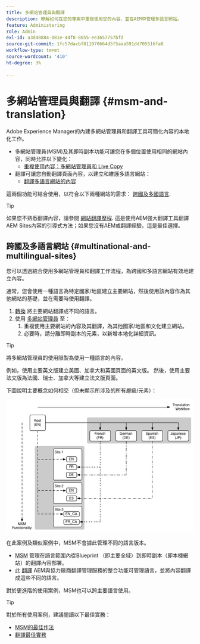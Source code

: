 ```yaml
---
title: 多網站管理員與翻譯
description: 瞭解如何在您的專案中重複使用您的內容，並在AEM中管理多語言網站。
feature: Administering
role: Admin
exl-id: a3d48884-081e-44f8-8055-ee3657757bfd
source-git-commit: 1fc57dacbf811070664d5f5aaa591dd705516fa8
workflow-type: tm+mt
source-wordcount: '410'
ht-degree: 3%

---
```


# 多網站管理員與翻譯 {#msm-and-translation}

Adobe Experience Manager的內建多網站管理員和翻譯工具可簡化內容的本地化工作。

* 多網站管理員(MSM)及其即時副本功能可讓您在多個位置使用相同的網站內容，同時允許以下變化：
   * [重複使用內容：多網站管理員和 Live Copy](msm/overview.md)
* 翻譯可讓您自動翻譯頁面內容，以建立和維護多語言網站：
   * [翻譯多語言網站的內容](translation/overview.md)

這兩個功能可結合使用，以符合以下兩種網站的需求： [跨國及多國語言](#multinational-and-multilingual-sites).

>[!TIP]
>
>如果您不熟悉翻譯內容，請參閱 [網站翻譯歷程](/help/journey-sites/translation/overview.md). 這是使用AEM強大翻譯工具翻譯AEM Sites內容的引導式方法；如果您沒有AEM或翻譯經驗，這是最佳選擇。

## 跨國及多語言網站 {#multinational-and-multilingual-sites}

您可以透過結合使用多網站管理員和翻譯工作流程，為跨國和多語言網站有效地建立內容。

通常，您會使用一種語言為特定國家/地區建立主要網站，然後使用該內容作為其他網站的基礎，並在需要時使用翻譯。

1. [轉換](translation/overview.md) 將主要網站翻譯成不同的語言。
1. 使用 [多網站管理員](msm/overview.md) 至：
   1. 重複使用主要網站的內容及其翻譯，為其他國家/地區和文化建立網站。
   1. 必要時，請分離即時副本的元素，以新增本地化詳細資訊。

>[!TIP]
>
>將多網站管理員的使用限製為使用一種語言的內容。
>
>例如，使用主要英文版建立美國、加拿大和英國頁面的英文版。 然後，使用主要法文版為法國、瑞士、加拿大等建立法文版頁面。

下圖說明主要概念如何相交（但未顯示所涉及的所有層級/元素）：

![本地化概觀](assets/localization-overview.png)

在此案例及類似案例中，MSM不會據此管理不同的語言版本。

* [MSM](msm/overview.md) 管理在語言範圍內從Blueprint （即主要全域）到即時副本（即本機網站）的翻譯內容部署。
* 此 [翻譯](translation/overview.md) AEM與協力廠商翻譯管理服務的整合功能可管理語言，並將內容翻譯成這些不同的語言。

對於更進階的使用案例，MSM也可以跨主要語言使用。

>[!TIP]
>
>對於所有使用案例，建議閱讀以下最佳實務：
>
>* [MSM的最佳作法](msm/best-practices.md)
>* [翻譯最佳實務](translation/best-practices.md)
